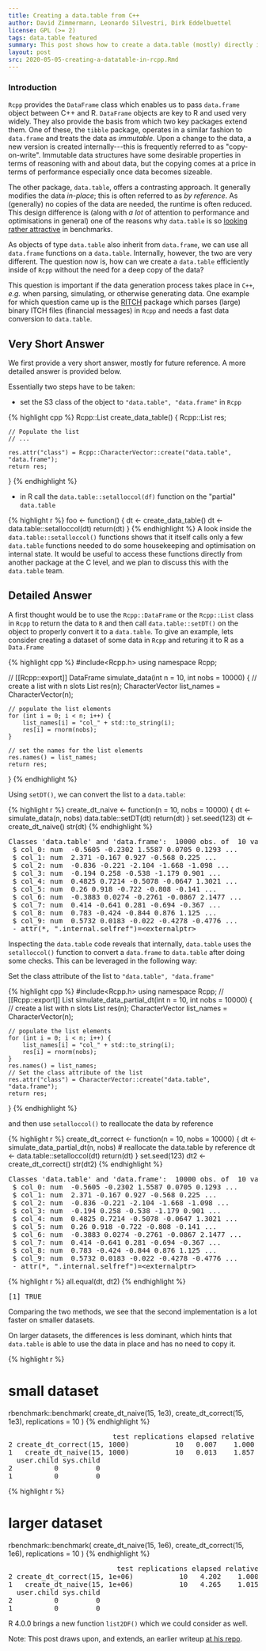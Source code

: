 ```yaml
---
title: Creating a data.table from C++
author: David Zimmermann, Leonardo Silvestri, Dirk Eddelbuettel
license: GPL (>= 2)
tags: data.table featured
summary: This post shows how to create a data.table (mostly) directly in Rcpp
layout: post
src: 2020-05-05-creating-a-datatable-in-rcpp.Rmd
---
```




### Introduction

`Rcpp` provides the `DataFrame` class which enables us to pass `data.frame` object between C++ and
R. `DataFrame` objects are key to R and used very widely.  They also provide the basis from which
two key packages extend them. One of these, the `tibble` package, operates in a similar fashion to
`data.frame` and treats the data as _immutable_. Upon a change to the data, a new version is created
internally---this is frequently referred to as "copy-on-write". Immutable data structures have some
desirable properties in terms of reasoning with and about data, but the copying comes at a price in
terms of performance especially once data becomes sizeable.

The other package, `data.table`, offers a contrasting approach. It generally modifies the data
_in-place_; this is often referred to as _by reference_. As (generally) no copies of the data are
needed, the runtime is often reduced.  This design difference is (along with _a lot_ of attention to
performance and optimisations in general) one of the reasons why `data.table` is so [looking rather
attractive](https://h2oai.github.io/db-benchmark/) in benchmarks.

As objects of type `data.table` also inherit from `data.frame`, we can use all `data.frame`
functions on a `data.table`.  Internally, however, the two are very different.  The question now is,
how can we create a `data.table` efficiently inside of `Rcpp` without the need for a deep copy of
the data?

This question is important if the data generation process takes place in `C++`, _e.g._ when parsing,
simulating, or otherwise generating data.  One example for which question came up is the
[RITCH](https://github.com/DavZim/RITCH) package which parses (large) binary ITCH files (financial
messages) in `Rcpp` and needs a fast data conversion to `data.table`.

## Very Short Answer

We first provide a very short answer, mostly for future reference. A more detailed answer is
provided below. 

Essentially two steps have to be taken:

- set the S3 class of the object to `"data.table", "data.frame"` in `Rcpp`


{% highlight cpp %}
Rcpp::List create_data_table() {
    Rcpp::List res;
  
    // Populate the list
    // ...
  
    res.attr("class") = Rcpp::CharacterVector::create("data.table", "data.frame");
    return res;
}
{% endhighlight %}

- in R call the `data.table::setalloccol(df)` function on the "partial" `data.table`


{% highlight r %}
foo <- function() {
    dt <- create_data_table()
    dt <- data.table::setalloccol(dt)
    return(dt)
}
{% endhighlight %}
A look inside the `data.table::setalloccol()` functions shows that it itself calls only a few
`data.table` functions needed to do some housekeeping and optimisation on internal state. It would
be useful to access these functions directly from another package at the C level, and we plan to
discuss this with the `data.table` team.


## Detailed Answer

A first thought would be to use the `Rcpp::DataFrame` or the `Rcpp::List` class in `Rcpp` to return
the data to `R` and then call `data.table::setDT()` on the object to properly convert it to a
`data.table`.  To give an example, lets consider creating a dataset of some data in `Rcpp` and
returing it to R as a `Data.Frame`


{% highlight cpp %}
#include<Rcpp.h>
using namespace Rcpp;

// [[Rcpp::export]]
DataFrame simulate_data(int n = 10, int nobs = 10000) {
    // create a list with n slots
    List res(n);
    CharacterVector list_names = CharacterVector(n);
  
    // populate the list elements
    for (int i = 0; i < n; i++) {
        list_names[i] = "col_" + std::to_string(i);
        res[i] = rnorm(nobs);
    }
  
    // set the names for the list elements
    res.names() = list_names;
    return res;
}
{% endhighlight %}

Using `setDT()`, we can convert the list to a `data.table`:


{% highlight r %}
create_dt_naive <- function(n = 10, nobs = 10000) {
    dt <- simulate_data(n, nobs)
    data.table::setDT(dt)
    return(dt)
}
set.seed(123)
dt <- create_dt_naive()
str(dt)
{% endhighlight %}



<pre class="output">
Classes 'data.table' and 'data.frame':	10000 obs. of  10 variables:
 $ col_0: num  -0.5605 -0.2302 1.5587 0.0705 0.1293 ...
 $ col_1: num  2.371 -0.167 0.927 -0.568 0.225 ...
 $ col_2: num  -0.836 -0.221 -2.104 -1.668 -1.098 ...
 $ col_3: num  -0.194 0.258 -0.538 -1.179 0.901 ...
 $ col_4: num  0.4825 0.7214 -0.5078 -0.0647 1.3021 ...
 $ col_5: num  0.26 0.918 -0.722 -0.808 -0.141 ...
 $ col_6: num  -0.3883 0.0274 -0.2761 -0.0867 2.1477 ...
 $ col_7: num  0.414 -0.641 0.281 -0.694 -0.367 ...
 $ col_8: num  0.783 -0.424 -0.844 0.876 1.125 ...
 $ col_9: num  0.5732 0.0183 -0.022 -0.4278 -0.4776 ...
 - attr(*, &quot;.internal.selfref&quot;)=&lt;externalptr&gt; 
</pre>

Inspecting the `data.table` code reveals that internally, `data.table` uses the `setalloccol()`
function to convert a `data.frame` to `data.table` after doing some checks.  This can be leveraged
in the following way:

Set the class attribute of the list to `"data.table", "data.frame"`


{% highlight cpp %}
#include<Rcpp.h>
using namespace Rcpp;
// [[Rcpp::export]]
List simulate_data_partial_dt(int n = 10, int nobs = 10000) {
    // create a list with n slots
    List res(n);
    CharacterVector list_names = CharacterVector(n);
  
    // populate the list elements
    for (int i = 0; i < n; i++) {
        list_names[i] = "col_" + std::to_string(i);
        res[i] = rnorm(nobs);
    }
    res.names() = list_names;
    // Set the class attribute of the list
    res.attr("class") = CharacterVector::create("data.table", "data.frame");
    return res;
}
{% endhighlight %}

and then use `setalloccol()` to reallocate the data by reference


{% highlight r %}
create_dt_correct <- function(n = 10, nobs = 10000) {
    dt <- simulate_data_partial_dt(n, nobs)
    # reallocate the data.table by reference
    dt <- data.table::setalloccol(dt)
    return(dt)
}
set.seed(123)
dt2 <- create_dt_correct()
str(dt2)
{% endhighlight %}



<pre class="output">
Classes 'data.table' and 'data.frame':	10000 obs. of  10 variables:
 $ col_0: num  -0.5605 -0.2302 1.5587 0.0705 0.1293 ...
 $ col_1: num  2.371 -0.167 0.927 -0.568 0.225 ...
 $ col_2: num  -0.836 -0.221 -2.104 -1.668 -1.098 ...
 $ col_3: num  -0.194 0.258 -0.538 -1.179 0.901 ...
 $ col_4: num  0.4825 0.7214 -0.5078 -0.0647 1.3021 ...
 $ col_5: num  0.26 0.918 -0.722 -0.808 -0.141 ...
 $ col_6: num  -0.3883 0.0274 -0.2761 -0.0867 2.1477 ...
 $ col_7: num  0.414 -0.641 0.281 -0.694 -0.367 ...
 $ col_8: num  0.783 -0.424 -0.844 0.876 1.125 ...
 $ col_9: num  0.5732 0.0183 -0.022 -0.4278 -0.4776 ...
 - attr(*, &quot;.internal.selfref&quot;)=&lt;externalptr&gt; 
</pre>



{% highlight r %}
all.equal(dt, dt2)
{% endhighlight %}



<pre class="output">
[1] TRUE
</pre>

Comparing the two methods, we see that the second implementation is a lot faster on smaller datasets.

On larger datasets, the differences is less dominant, which hints that `data.table` is able to use
the data in place and has no need to copy it.


{% highlight r %}
# small dataset
rbenchmark::benchmark(
    create_dt_naive(15, 1e3),
    create_dt_correct(15, 1e3),
    replications = 10
)
{% endhighlight %}



<pre class="output">
                         test replications elapsed relative user.self sys.self
2 create_dt_correct(15, 1000)           10   0.007    1.000     0.008        0
1   create_dt_naive(15, 1000)           10   0.013    1.857     0.013        0
  user.child sys.child
2          0         0
1          0         0
</pre>



{% highlight r %}
# larger dataset
rbenchmark::benchmark(
    create_dt_naive(15, 1e6),
    create_dt_correct(15, 1e6),
    replications = 10
)
{% endhighlight %}



<pre class="output">
                          test replications elapsed relative user.self sys.self
2 create_dt_correct(15, 1e+06)           10   4.202    1.000     4.035    0.167
1   create_dt_naive(15, 1e+06)           10   4.265    1.015     4.147    0.118
  user.child sys.child
2          0         0
1          0         0
</pre>

R 4.0.0 brings a new function `list2DF()` which we could consider as well.

Note: This post draws upon, and extends, an earlier writeup [at his
repo](https://github.com/lsilvest/data.table_at_c_level).

